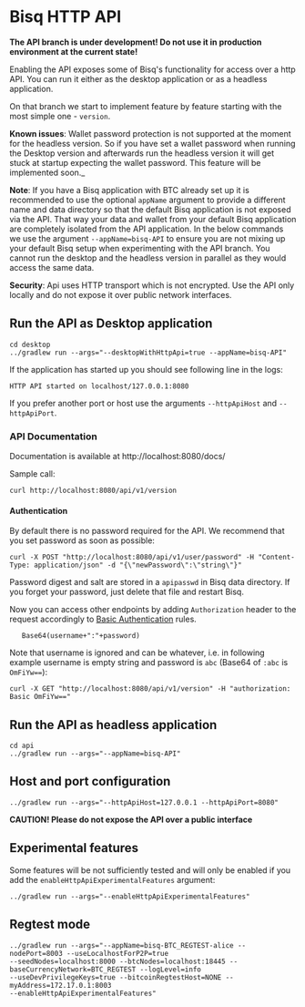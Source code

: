 # Bisq HTTP API

**The API branch is under development! 
Do not use it in production environment at the current state!**

Enabling the API exposes some of Bisq's functionality for access over a http API.
You can run it either as the desktop application or as a headless application.

On that branch we start to implement feature by feature starting with the most simple one - `version`.


**Known issues**: Wallet password protection is not supported at the moment for the headless version. So if you have set 
 a wallet password when running the Desktop version and afterwards run the headless version it will get stuck at startup 
 expecting the wallet password. This feature will be implemented soon._

**Note**: If you have a Bisq application with BTC already set up it is recommended to use the optional `appName` argument to 
provide a different name and data directory so that the default Bisq application is not exposed via the API. That way 
your data and wallet from your default Bisq application are completely isolated from the API application. In the below 
commands we use the argument `--appName=bisq-API` to ensure you are not mixing up your default Bisq setup when 
experimenting with the API branch. You cannot run the desktop and the headless version in parallel as they would access 
the same data.

**Security**: Api uses HTTP transport which is not encrypted. Use the API only locally and do not expose it over 
public network interfaces.

## Run the API as Desktop application

    cd desktop
    ../gradlew run --args="--desktopWithHttpApi=true --appName=bisq-API"
    
If the application has started up you should see following line in the logs:

    HTTP API started on localhost/127.0.0.1:8080
    
If you prefer another port or host use the arguments `--httpApiHost` and `--httpApiPort`.

### API Documentation

Documentation is available at http://localhost:8080/docs/

Sample call:

    curl http://localhost:8080/api/v1/version
    
#### Authentication

By default there is no password required for the API. We recommend that you set password as soon as possible: 

    curl -X POST "http://localhost:8080/api/v1/user/password" -H "Content-Type: application/json" -d "{\"newPassword\":\"string\"}"
    
Password digest and salt are stored in a `apipasswd` in Bisq data directory.
If you forget your password, just delete that file and restart Bisq.
    
Now you can access other endpoints by adding `Authorization` header to the request 
accordingly to [Basic Authentication](https://en.wikipedia.org/wiki/Basic_access_authentication) rules.
```
   Base64(username+":"+password)
```
Note that username is ignored and can be whatever, i.e. in following example username is empty string and password is `abc` 
(Base64 of `:abc` is `OmFiYw==`):

    curl -X GET "http://localhost:8080/api/v1/version" -H "authorization: Basic OmFiYw=="
    
## Run the API as headless application

    cd api
    ../gradlew run --args="--appName=bisq-API"
    
## Host and port configuration

    ../gradlew run --args="--httpApiHost=127.0.0.1 --httpApiPort=8080" 
    
**CAUTION! Please do not expose the API over a public interface**

## Experimental features

Some features will be not sufficiently tested and will only be enabled if you add the 
`enableHttpApiExperimentalFeatures` argument:

    ../gradlew run --args="--enableHttpApiExperimentalFeatures" 

## Regtest mode

    ../gradlew run --args="--appName=bisq-BTC_REGTEST-alice --nodePort=8003 --useLocalhostForP2P=true 
    --seedNodes=localhost:8000 --btcNodes=localhost:18445 --baseCurrencyNetwork=BTC_REGTEST --logLevel=info 
    --useDevPrivilegeKeys=true --bitcoinRegtestHost=NONE --myAddress=172.17.0.1:8003 
    --enableHttpApiExperimentalFeatures"
